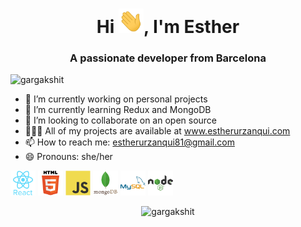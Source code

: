<h1 align="center">Hi <img src="https://raw.githubusercontent.com/ABSphreak/ABSphreak/master/gifs/Hi.gif" width="40px" />, I'm Esther</h1>
<h3 align="center">A passionate developer from Barcelona</h3>
<p align="left"> <img src="https://komarev.com/ghpvc/?username=gargakshit" alt="gargakshit" /> </p>


- 🔭 I’m currently working on personal projects
- 🌱 I’m currently learning Redux and MongoDB
- 👯 I’m looking to collaborate on an open source
- 👩🏻‍💻 All of my projects are available at www.estherurzanqui.com
- 📫 How to reach me: estherurzanqui81@gmail.com
- 😄 Pronouns: she/her


<p align="left"><img src="https://raw.githubusercontent.com/devicons/devicon/master/icons/react/react-original-wordmark.svg" alt="react" width="40" height="40"/> <img src="https://raw.githubusercontent.com/devicons/devicon/master/icons/html5/html5-original-wordmark.svg" alt="html5" width="40" height="40"/> <img src="https://raw.githubusercontent.com/devicons/devicon/master/icons/javascript/javascript-original.svg" alt="javascript" width="40" height="40"/>  <img src="https://raw.githubusercontent.com/devicons/devicon/master/icons/mongodb/mongodb-original-wordmark.svg" alt="mongodb" width="40" height="40"/> <img src="https://raw.githubusercontent.com/devicons/devicon/master/icons/mysql/mysql-original-wordmark.svg" alt="mysql" width="40" height="40"/>  <img src="https://raw.githubusercontent.com/devicons/devicon/master/icons/nodejs/nodejs-original-wordmark.svg" alt="nodejs" width="40" height="40"/> </p><p align="center"> <img src="https://github-readme-stats-five-lyart.vercel.app/api?username=gargakshit&show_icons=true" alt="gargakshit" /> </p> 
